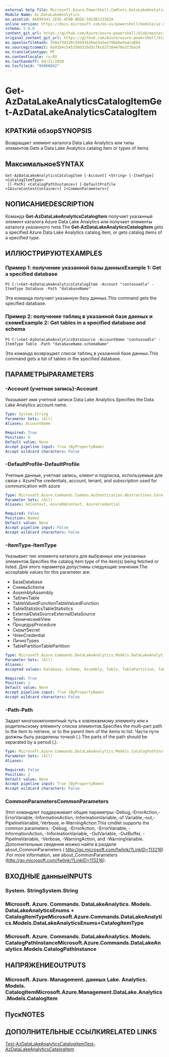 ```yaml
---
external help file: Microsoft.Azure.PowerShell.Cmdlets.DataLakeAnalytics.dll-Help.xml
Module Name: Az.DataLakeAnalytics
ms.assetid: A6899341-1E5E-4F8B-8D5D-5923B1223628
online version: https://docs.microsoft.com/en-us/powershell/module/az.datalakeanalytics/get-azdatalakeanalyticscatalogitem
schema: 2.0.0
content_git_url: https://github.com/Azure/azure-powershell/blob/master/src/DataLakeAnalytics/DataLakeAnalytics/help/Get-AzDataLakeAnalyticsCatalogItem.md
original_content_git_url: https://github.com/Azure/azure-powershell/blob/master/src/DataLakeAnalytics/DataLakeAnalytics/help/Get-AzDataLakeAnalyticsCatalogItem.md
ms.openlocfilehash: fb0e73d338c54b93626ee3a5ee78bbbe4adca884
ms.sourcegitcommit: 6a91b4c545350d316d3cf8c62f384478e3f3ba24
ms.translationtype: MT
ms.contentlocale: ru-RU
ms.lasthandoff: 04/21/2020
ms.locfileid: "94066842"
---
```

# <span data-ttu-id="3835e-101">Get-AzDataLakeAnalyticsCatalogItem</span><span class="sxs-lookup"><span data-stu-id="3835e-101">Get-AzDataLakeAnalyticsCatalogItem</span></span>

## <span data-ttu-id="3835e-102">КРАТКИй обзор</span><span class="sxs-lookup"><span data-stu-id="3835e-102">SYNOPSIS</span></span>
<span data-ttu-id="3835e-103">Возвращает элемент каталога Data Lake Analytics или типы элементов.</span><span class="sxs-lookup"><span data-stu-id="3835e-103">Gets a Data Lake Analytics catalog item or types of items.</span></span>

## <span data-ttu-id="3835e-104">Максимальное</span><span class="sxs-lookup"><span data-stu-id="3835e-104">SYNTAX</span></span>

```
Get-AzDataLakeAnalyticsCatalogItem [-Account] <String> [-ItemType] <CatalogItemType>
 [[-Path] <CatalogPathInstance>] [-DefaultProfile <IAzureContextContainer>] [<CommonParameters>]
```

## <span data-ttu-id="3835e-105">NОПИСАНИЕ</span><span class="sxs-lookup"><span data-stu-id="3835e-105">DESCRIPTION</span></span>
<span data-ttu-id="3835e-106">Команда **Get-AzDataLakeAnalyticsCatalogItem** получает указанный элемент каталога Azure Data Lake Analytics или получает элементы каталога указанного типа.</span><span class="sxs-lookup"><span data-stu-id="3835e-106">The **Get-AzDataLakeAnalyticsCatalogItem** gets a specified Azure Data Lake Analytics catalog item, or gets catalog items of a specified type.</span></span>

## <span data-ttu-id="3835e-107">ИЛЛЮСТРИРУЮТ</span><span class="sxs-lookup"><span data-stu-id="3835e-107">EXAMPLES</span></span>

### <span data-ttu-id="3835e-108">Пример 1: получение указанной базы данных</span><span class="sxs-lookup"><span data-stu-id="3835e-108">Example 1: Get a specified database</span></span>
```
PS C:\>Get-AzDataLakeAnalyticsCatalogItem -Account "contosoadla" -ItemType Database -Path "databaseName"
```

<span data-ttu-id="3835e-109">Эта команда получает указанную базу данных.</span><span class="sxs-lookup"><span data-stu-id="3835e-109">This command gets the specified database.</span></span>

### <span data-ttu-id="3835e-110">Пример 2: получение таблиц в указанной базе данных и схеме</span><span class="sxs-lookup"><span data-stu-id="3835e-110">Example 2: Get tables in a specified database and schema</span></span>
```
PS C:\>Get-AzDataLakeAnalyticsDataSource -AccountName "contosoadla" -ItemType Table -Path "databaseName.schemaName"
```

<span data-ttu-id="3835e-111">Эта команда возвращает список таблиц в указанной базе данных.</span><span class="sxs-lookup"><span data-stu-id="3835e-111">This command gets a list of tables in the specified database.</span></span>

## <span data-ttu-id="3835e-112">ПАРАМЕТРЫ</span><span class="sxs-lookup"><span data-stu-id="3835e-112">PARAMETERS</span></span>

### <span data-ttu-id="3835e-113">-Account (учетная запись)</span><span class="sxs-lookup"><span data-stu-id="3835e-113">-Account</span></span>
<span data-ttu-id="3835e-114">Указывает имя учетной записи Data Lake Analytics.</span><span class="sxs-lookup"><span data-stu-id="3835e-114">Specifies the Data Lake Analytics account name.</span></span>

```yaml
Type: System.String
Parameter Sets: (All)
Aliases: AccountName

Required: True
Position: 0
Default value: None
Accept pipeline input: True (ByPropertyName)
Accept wildcard characters: False
```

### <span data-ttu-id="3835e-115">-DefaultProfile</span><span class="sxs-lookup"><span data-stu-id="3835e-115">-DefaultProfile</span></span>
<span data-ttu-id="3835e-116">Учетные данные, учетная запись, клиент и подписка, используемые для связи с Azure</span><span class="sxs-lookup"><span data-stu-id="3835e-116">The credentials, account, tenant, and subscription used for communication with azure</span></span>

```yaml
Type: Microsoft.Azure.Commands.Common.Authentication.Abstractions.Core.IAzureContextContainer
Parameter Sets: (All)
Aliases: AzContext, AzureRmContext, AzureCredential

Required: False
Position: Named
Default value: None
Accept pipeline input: False
Accept wildcard characters: False
```

### <span data-ttu-id="3835e-117">-ItemType</span><span class="sxs-lookup"><span data-stu-id="3835e-117">-ItemType</span></span>
<span data-ttu-id="3835e-118">Указывает тип элемента каталога для выбранных или указанных элементов.</span><span class="sxs-lookup"><span data-stu-id="3835e-118">Specifies the catalog item type of the item(s) being fetched or listed.</span></span>
<span data-ttu-id="3835e-119">Для этого параметра допустимы следующие значения:</span><span class="sxs-lookup"><span data-stu-id="3835e-119">The acceptable values for this parameter are:</span></span>
- <span data-ttu-id="3835e-120">База</span><span class="sxs-lookup"><span data-stu-id="3835e-120">Database</span></span>
- <span data-ttu-id="3835e-121">Схемы</span><span class="sxs-lookup"><span data-stu-id="3835e-121">Schema</span></span>
- <span data-ttu-id="3835e-122">Assembly</span><span class="sxs-lookup"><span data-stu-id="3835e-122">Assembly</span></span>
- <span data-ttu-id="3835e-123">Таблич</span><span class="sxs-lookup"><span data-stu-id="3835e-123">Table</span></span>
- <span data-ttu-id="3835e-124">TableValuedFunction</span><span class="sxs-lookup"><span data-stu-id="3835e-124">TableValuedFunction</span></span>
- <span data-ttu-id="3835e-125">TableStatistics</span><span class="sxs-lookup"><span data-stu-id="3835e-125">TableStatistics</span></span>
- <span data-ttu-id="3835e-126">ExternalDataSource</span><span class="sxs-lookup"><span data-stu-id="3835e-126">ExternalDataSource</span></span>
- <span data-ttu-id="3835e-127">Технический</span><span class="sxs-lookup"><span data-stu-id="3835e-127">View</span></span>
- <span data-ttu-id="3835e-128">Процедур</span><span class="sxs-lookup"><span data-stu-id="3835e-128">Procedure</span></span>
- <span data-ttu-id="3835e-129">Скрыт</span><span class="sxs-lookup"><span data-stu-id="3835e-129">Secret</span></span>
- <span data-ttu-id="3835e-130">Член</span><span class="sxs-lookup"><span data-stu-id="3835e-130">Credential</span></span>
- <span data-ttu-id="3835e-131">Лично</span><span class="sxs-lookup"><span data-stu-id="3835e-131">Types</span></span>
- <span data-ttu-id="3835e-132">TablePartition</span><span class="sxs-lookup"><span data-stu-id="3835e-132">TablePartition</span></span>

```yaml
Type: Microsoft.Azure.Commands.DataLakeAnalytics.Models.DataLakeAnalyticsEnums+CatalogItemType
Parameter Sets: (All)
Aliases:
Accepted values: Database, Schema, Assembly, Table, TablePartition, TableValuedFunction, TableStatistics, ExternalDataSource, View, Procedure, Secret, Credential, Types, Package

Required: True
Position: 1
Default value: None
Accept pipeline input: True (ByPropertyName)
Accept wildcard characters: False
```

### <span data-ttu-id="3835e-133">-Path</span><span class="sxs-lookup"><span data-stu-id="3835e-133">-Path</span></span>
<span data-ttu-id="3835e-134">Задает многокомпонентный путь к извлекаемому элементу или к родительскому элементу списка элементов.</span><span class="sxs-lookup"><span data-stu-id="3835e-134">Specifies the multi-part path to the item to retrieve, or to the parent item of the items to list.</span></span>
<span data-ttu-id="3835e-135">Части пути должны быть разделены точкой (.).</span><span class="sxs-lookup"><span data-stu-id="3835e-135">The parts of the path should be separated by a period (.).</span></span>

```yaml
Type: Microsoft.Azure.Commands.DataLakeAnalytics.Models.CatalogPathInstance
Parameter Sets: (All)
Aliases:

Required: False
Position: 2
Default value: None
Accept pipeline input: True (ByPropertyName)
Accept wildcard characters: False
```

### <span data-ttu-id="3835e-136">CommonParameters</span><span class="sxs-lookup"><span data-stu-id="3835e-136">CommonParameters</span></span>
<span data-ttu-id="3835e-137">Этот командлет поддерживает общие параметры:-Debug,-ErrorAction,-ErrorVariable,-InformationAction,-InformationVariable,-of Variable,-out,-PipelineVariable,-Verbose, и-WarningAction.</span><span class="sxs-lookup"><span data-stu-id="3835e-137">This cmdlet supports the common parameters: -Debug, -ErrorAction, -ErrorVariable, -InformationAction, -InformationVariable, -OutVariable, -OutBuffer, -PipelineVariable, -Verbose, -WarningAction, and -WarningVariable.</span></span> <span data-ttu-id="3835e-138">Дополнительные сведения можно найти в разделе about_CommonParameters ( http://go.microsoft.com/fwlink/?LinkID=113216) .</span><span class="sxs-lookup"><span data-stu-id="3835e-138">For more information, see about_CommonParameters (http://go.microsoft.com/fwlink/?LinkID=113216).</span></span>

## <span data-ttu-id="3835e-139">ВХОДНЫЕ данные</span><span class="sxs-lookup"><span data-stu-id="3835e-139">INPUTS</span></span>

### <span data-ttu-id="3835e-140">System. String</span><span class="sxs-lookup"><span data-stu-id="3835e-140">System.String</span></span>

### <span data-ttu-id="3835e-141">Microsoft. Azure. Commands. DataLakeAnalytics. Models. DataLakeAnalyticsEnums + CatalogItemType</span><span class="sxs-lookup"><span data-stu-id="3835e-141">Microsoft.Azure.Commands.DataLakeAnalytics.Models.DataLakeAnalyticsEnums+CatalogItemType</span></span>

### <span data-ttu-id="3835e-142">Microsoft. Azure. Commands. DataLakeAnalytics. Models. CatalogPathInstance</span><span class="sxs-lookup"><span data-stu-id="3835e-142">Microsoft.Azure.Commands.DataLakeAnalytics.Models.CatalogPathInstance</span></span>

## <span data-ttu-id="3835e-143">НАПРЯЖЕНИЕ</span><span class="sxs-lookup"><span data-stu-id="3835e-143">OUTPUTS</span></span>

### <span data-ttu-id="3835e-144">Microsoft. Azure. Management. данных Lake. Analytics. Models. CatalogItem</span><span class="sxs-lookup"><span data-stu-id="3835e-144">Microsoft.Azure.Management.DataLake.Analytics.Models.CatalogItem</span></span>

## <span data-ttu-id="3835e-145">Пуск</span><span class="sxs-lookup"><span data-stu-id="3835e-145">NOTES</span></span>

## <span data-ttu-id="3835e-146">ДОПОЛНИТЕЛЬНЫЕ ССЫЛКИ</span><span class="sxs-lookup"><span data-stu-id="3835e-146">RELATED LINKS</span></span>

[<span data-ttu-id="3835e-147">Test-AzDataLakeAnalyticsCatalogItem</span><span class="sxs-lookup"><span data-stu-id="3835e-147">Test-AzDataLakeAnalyticsCatalogItem</span></span>](./Test-AzDataLakeAnalyticsCatalogItem.md)


